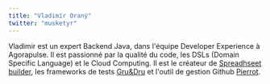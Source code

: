 ```yaml
---
title: "Vladimír Oraný"
twitter: "musketyr"
---
```


Vladimir est un expert Backend Java, dans l'équipe Developer Experience à Agorapulse.
Il est passionné par la qualité du code, les DSLs (Domain Specific Language) et le Cloud Computing.
Il est le créateur de [Spreadhseet builder](https://spreadsheet.dsl.builders), les frameworks de tests [Gru&Dru](https://medium.com/agorapulse-stories/how-to-test-micronaut-with-gru-9ef8f8093ecb) et l'outil de gestion Github [Pierrot](https://agorapulse.github.io/pierrot/).
